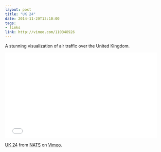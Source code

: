 ```yaml
---
layout: post
title: "UK 24"
date: 2014-11-20T13:10:00
tags:
- links
link: http://vimeo.com/110348926
---
```

A stunning visualization of air traffic over the United Kingdom. 

<iframe src="//player.vimeo.com/video/110348926" width="500" height="281" frameborder="0" webkitallowfullscreen mozallowfullscreen allowfullscreen></iframe> <p><a href="http://vimeo.com/110348926">UK 24</a> from <a href="http://vimeo.com/natsaero">NATS</a> on <a href="https://vimeo.com">Vimeo</a>.</p>
